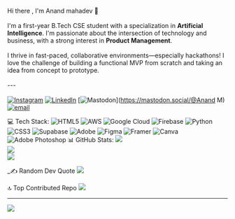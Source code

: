 
Hi there , I'm Anand mahadev 👋<br><br>I'm a first-year B.Tech CSE student with a specialization in **Artificial Intelligence**. I'm passionate about the intersection of technology and business, with a strong interest in **Product Management**.<br><br>I thrive in fast-paced, collaborative environments—especially hackathons! I love the challenge of building a functional MVP from scratch and taking an idea from concept to prototype.<br><br>---<br><br>
[![Instagram](https://img.shields.io/badge/Instagram-%23E4405F.svg?logo=Instagram&logoColor=white)](https://instagram.com/anand.mahadevv) [![LinkedIn](https://img.shields.io/badge/LinkedIn-%230077B5.svg?logo=linkedin&logoColor=white)](https://linkedin.com/in/anandmahadev) [![Mastodon](https://img.shields.io/badge/-MASTODON-%232B90D9?logo=mastodon&logoColor=white)](https://mastodon.social/@Anand M) [![email](https://img.shields.io/badge/Email-D14836?logo=gmail&logoColor=white)](mailto:anandgowda82961@gmail.com) 

💻 Tech Stack:
![HTML5](https://img.shields.io/badge/html5-%23E34F26.svg?style=for-the-badge&logo=html5&logoColor=white) ![AWS](https://img.shields.io/badge/AWS-%23FF9900.svg?style=for-the-badge&logo=amazon-aws&logoColor=white) ![Google Cloud](https://img.shields.io/badge/GoogleCloud-%234285F4.svg?style=for-the-badge&logo=google-cloud&logoColor=white) ![Firebase](https://img.shields.io/badge/firebase-%23039BE5.svg?style=for-the-badge&logo=firebase) ![Python](https://img.shields.io/badge/python-3670A0?style=for-the-badge&logo=python&logoColor=ffdd54) ![CSS3](https://img.shields.io/badge/css3-%231572B6.svg?style=for-the-badge&logo=css3&logoColor=white) ![Supabase](https://img.shields.io/badge/Supabase-3ECF8E?style=for-the-badge&logo=supabase&logoColor=white) ![Adobe](https://img.shields.io/badge/adobe-%23FF0000.svg?style=for-the-badge&logo=adobe&logoColor=white) ![Figma](https://img.shields.io/badge/figma-%23F24E1E.svg?style=for-the-badge&logo=figma&logoColor=white) ![Framer](https://img.shields.io/badge/Framer-black?style=for-the-badge&logo=framer&logoColor=blue) ![Canva](https://img.shields.io/badge/Canva-%2300C4CC.svg?style=for-the-badge&logo=Canva&logoColor=white) ![Adobe Photoshop](https://img.shields.io/badge/adobe%20photoshop-%2331A8FF.svg?style=for-the-badge&logo=adobe%20photoshop&logoColor=white)
📊 GitHub Stats:
![](https://github-readme-stats.vercel.app/api?username=anandmahadev&theme=dark&hide_border=false&include_all_commits=true&count_private=true)<br/>
![](https://nirzak-streak-stats.vercel.app/?user=anandmahadev&theme=dark&hide_border=false)<br/>
![](https://github-readme-stats.vercel.app/api/top-langs/?username=anandmahadev&theme=dark&hide_border=false&include_all_commits=true&count_private=true&layout=compact)

_✍️ Random Dev Quote
![](https://quotes-github-readme.vercel.app/api?type=horizontal&theme=radical)

🔝 Top Contributed Repo
![](https://github-contributor-stats.vercel.app/api?username=anandmahadev&limit=5&theme=dark&combine_all_yearly_contributions=true)

---
[![](https://visitcount.itsvg.in/api?id=anandmahadev&icon=0&color=0)](https://visitcount.itsvg.in)

<!-- Proudly created with GPRM ( https://gprm.itsvg.in ) -->
